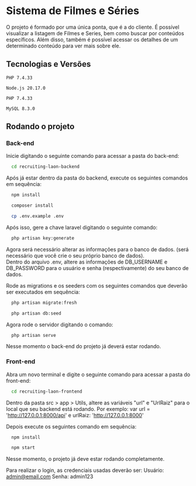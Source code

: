 # Sistema de Filmes e Séries
O projeto é formado por uma única ponta, que é a do cliente. É possível visualizar a listagem de Filmes e Series, bem como buscar por conteúdos específicos.
Além disso, também é possível acessar os detalhes de um determinado conteúdo para ver mais sobre ele.

## Tecnologias e Versões
```
PHP 7.4.33
```
```
Node.js 20.17.0
```
```
PHP 7.4.33
```
```
MySQL 8.3.0
```


## Rodando o projeto

### Back-end
Inicie digitando o seguinte comando para acessar a pasta do back-end:
```bash
  cd recruiting-laon-backend
```

Após já estar dentro da pasta do backend, execute os seguintes comandos em sequência:
```bash
  npm install
```
```bash
  composer install
```
```bash
  cp .env.example .env
```

Após isso, gere a chave laravel digitando o seguinte comando:
```bash
  php artisan key:generate
```

Agora será necessário alterar as informações para o banco de dados. (será necessário que você crie o seu próprio banco de dados).</br>
Dentro do arquivo .env, altere as informações de DB_USERNAME e DB_PASSWORD para o usuário e senha (respectivamente) do seu banco de dados.

Rode as migrations e os seeders com os seguintes comandos que deverão ser executados em sequência:

```bash
  php artisan migrate:fresh
```
```bash
  php artisan db:seed
```


Agora rode o servidor digitando o comando: 
```bash
  php artisan serve
```
Nesse momento o back-end do projeto já deverá estar rodando.

### Front-end
Abra um novo terminal e digite o seguinte comando para acessar a pasta do front-end:
```bash
  cd recruiting-laon-frontend
```

Dentro da pasta src > app > Utils, altere as variáveis "url" e "UrlRaiz" para o local que seu backend está rodando.
Por exemplo: var url = 'http://127.0.0.1:8000/api' e urlRaiz: 'http://127.0.0.1:8000'

Depois execute os seguintes comando em sequência:
```bash
  npm install
```
```bash
  npm start
```

Nesse momento, o projeto já deve estar rodando completamente.

Para realizar o login, as credenciais usadas deverão ser:
Usuário: admin@email.com
Senha: admin123
